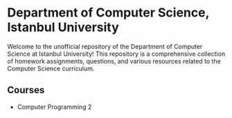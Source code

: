 # Department of Computer Science, Istanbul University
Welcome to the unofficial repository of the Department of Computer Science at Istanbul University! This repository is a comprehensive collection of homework assignments, questions, and various resources related to the Computer Science curriculum.

## Courses
- Computer Programming 2
